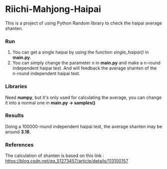 # Riichi-Mahjong-Haipai
This is a project of using Python Random library to check the haipai average shanten.

### Run

1. You can get a single haipai by using the function *single_haipai()* in **main.py**.
2. You can simply change the parameter *n* in **main.py** and make a n-round independent haipai test. And will feedback the average shanten of the n-round independent haipai test. 

### Libraries

Need **numpy**, but it's only used for calculating the average, you can change it into a normal one in **main.py -> samples()**

### Results

Doing a 100000-round independent haipai test, the average shanten may be around **3.18**.

### References

The calculation of shanten is based on this link : https://blog.csdn.net/qq_51273457/article/details/113100157

